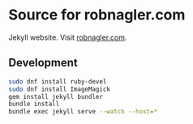 # Source for robnagler.com

Jekyll website. Visit [robnagler.com](https://www.robnagler.com).

## Development

```sh
sudo dnf install ruby-devel
sudo dnf install ImageMagick
gem install jekyll bundler
bundle install
bundle exec jekyll serve --watch --host=*
```

